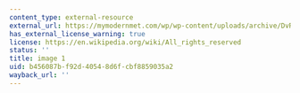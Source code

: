 ```yaml
---
content_type: external-resource
external_url: https://mymodernmet.com/wp/wp-content/uploads/archive/DvRcp7lIQRbWOtLbA8Rx_1082112027.jpeg
has_external_license_warning: true
license: https://en.wikipedia.org/wiki/All_rights_reserved
status: ''
title: image 1
uid: b456087b-f92d-4054-8d6f-cbf8859035a2
wayback_url: ''
---
```

